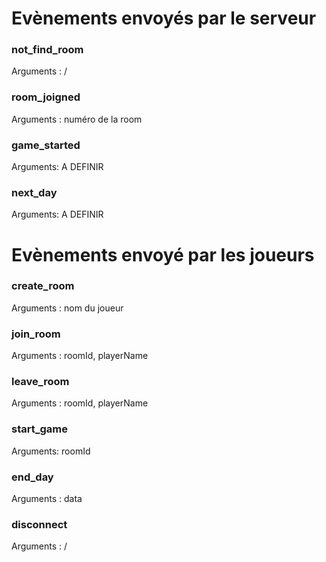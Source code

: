 # Evènements envoyés par le serveur

### not_find_room

Arguments : /

### room_joigned

Arguments : numéro de la room

### game_started

Arguments: A DEFINIR

### next_day

Arguments: A DEFINIR

# Evènements envoyé par les joueurs

### create_room

Arguments : nom du joueur

### join_room

Arguments : roomId, playerName

### leave_room

Arguments : roomId, playerName

### start_game

Arguments: roomId

### end_day

Arguments : data

### disconnect

Arguments : /
